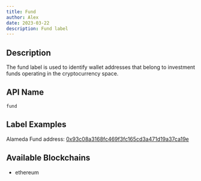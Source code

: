 ```yaml
---
title: Fund
author: Alex
date: 2023-03-22
description: Fund label
---
```


## Description

The fund label is used to identify wallet addresses that belong to investment funds operating in the cryptocurrency space.

## API Name

`fund`

## Label Examples

Alameda Fund address: [0x93c08a3168fc469f3fc165cd3a471d19a37ca19e](https://etherscan.io/address/0x93c08a3168fc469f3fc165cd3a471d19a37ca19e)

## Available Blockchains

* ethereum
